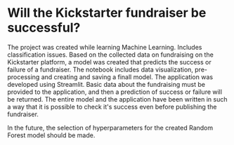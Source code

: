 # Will the Kickstarter fundraiser be successful?
The project was created while learning Machine Learning. Includes classification issues. Based on the collected data on fundraising on the Kickstarter platform, a model was created that predicts the success or failure of a fundraiser. The notebook includes data visualization, pre-processing and creating and saving a finall model. The application was developed using Streamlit. Basic data about the fundraising must be provided to the application, and then a prediction of success or failure will be returned. The entire model and the application have been written in such a way that it is possible to check it's success even before publishing the fundraiser.

In the future, the selection of hyperparameters for the created Random Forest model should be made.
